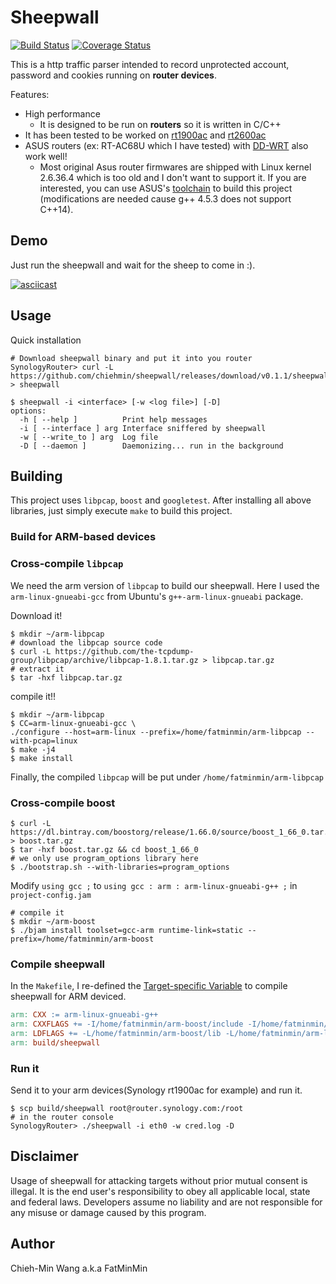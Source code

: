 # Sheepwall

[![Build Status](https://travis-ci.org/chiehmin/sheepwall.svg?branch=master)](https://travis-ci.org/chiehmin/sheepwall)
[![Coverage Status](https://coveralls.io/repos/github/chiehmin/sheepwall/badge.svg?branch=master)](https://coveralls.io/github/chiehmin/sheepwall?branch=master)

This is a http traffic parser intended to record unprotected account, password and cookies running on **router devices**.

Features:
- High performance
	- It is designed to be run on **routers** so it is written in C/C++
- It has been tested to be worked on [rt1900ac](https://www.synology.com/en-global/products/RT1900ac) and [rt2600ac](https://www.synology.com/en-global/products/RT2600ac)
- ASUS routers (ex: RT-AC68U which I have tested) with [DD-WRT](https://www.dd-wrt.com/) also work well!
	- Most original Asus router firmwares are shipped with Linux kernel 2.6.36.4 which is too old and I don't want to support it. If you are interested, you can use ASUS's [toolchain](https://github.com/kvic-z/brcm-arm-toolchains) to build this project (modifications are needed cause g++ 4.5.3 does not support C++14).

## Demo

Just run the sheepwall and wait for the sheep to come in :).

[![asciicast](https://asciinema.org/a/ayK4s4YQ8wf934OIDfP1wWskT.svg)](https://asciinema.org/a/ayK4s4YQ8wf934OIDfP1wWskT)

## Usage

Quick installation

```
# Download sheepwall binary and put it into you router
SynologyRouter> curl -L https://github.com/chiehmin/sheepwall/releases/download/v0.1.1/sheepwall_arm > sheepwall
```

```
$ sheepwall -i <interface> [-w <log file>] [-D]
options:
  -h [ --help ]          Print help messages
  -i [ --interface ] arg Interface sniffered by sheepwall
  -w [ --write_to ] arg  Log file
  -D [ --daemon ]        Daemonizing... run in the background
```

## Building

This project uses `libpcap`, `boost` and `googletest`. After installing all above libraries, just simply execute `make` to build this project.

### Build for ARM-based devices

### Cross-compile `libpcap`

We need the arm version of `libpcap` to build our sheepwall. Here I used the `arm-linux-gnueabi-gcc` from Ubuntu's `g++-arm-linux-gnueabi` package.

Download it!

```
$ mkdir ~/arm-libpcap
# download the libpcap source code
$ curl -L https://github.com/the-tcpdump-group/libpcap/archive/libpcap-1.8.1.tar.gz > libpcap.tar.gz
# extract it
$ tar -hxf libpcap.tar.gz
```

compile it!!

```
$ mkdir ~/arm-libpcap
$ CC=arm-linux-gnueabi-gcc \
./configure --host=arm-linux --prefix=/home/fatminmin/arm-libpcap --with-pcap=linux
$ make -j4
$ make install
```

Finally, the compiled `libpcap` will be put under `/home/fatminmin/arm-libpcap`

### Cross-compile boost

```
$ curl -L https://dl.bintray.com/boostorg/release/1.66.0/source/boost_1_66_0.tar.gz > boost.tar.gz
$ tar -hxf boost.tar.gz && cd boost_1_66_0
# we only use program_options library here
$ ./bootstrap.sh --with-libraries=program_options
```

Modify `using gcc ;` to  `using gcc : arm : arm-linux-gnueabi-g++ ;` in `project-config.jam`

```
# compile it
$ mkdir ~/arm-boost
$ ./bjam install toolset=gcc-arm runtime-link=static --prefix=/home/fatminmin/arm-boost
```

### Compile sheepwall

In the `Makefile`, I re-defined the [Target-specific Variable](https://www.gnu.org/software/make/manual/html_node/Target_002dspecific.html) to compile sheepwall for ARM deviced.

```makefile
arm: CXX := arm-linux-gnueabi-g++
arm: CXXFLAGS += -I/home/fatminmin/arm-boost/include -I/home/fatminmin/arm-libpcap/include
arm: LDFLAGS += -L/home/fatminmin/arm-boost/lib -L/home/fatminmin/arm-libpcap/lib -static
arm: build/sheepwall
```

### Run it

Send it to your arm devices(Synology rt1900ac for example) and run it.

```
$ scp build/sheepwall root@router.synology.com:/root
# in the router console
SynologyRouter> ./sheepwall -i eth0 -w cred.log -D
```

## Disclaimer

Usage of sheepwall for attacking targets without prior mutual consent is illegal. It is the end user's responsibility to obey all applicable local, state and federal laws. Developers assume no liability and are not responsible for any misuse or damage caused by this program.

## Author

Chieh-Min Wang a.k.a FatMinMin

